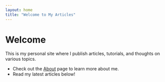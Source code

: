 ```yaml
---
layout: home
title: "Welcome to My Articles"
---
```


# Welcome

This is my personal site where I publish articles, tutorials, and thoughts on various topics.

- Check out the [About](about.md) page to learn more about me.
- Read my latest articles below!
